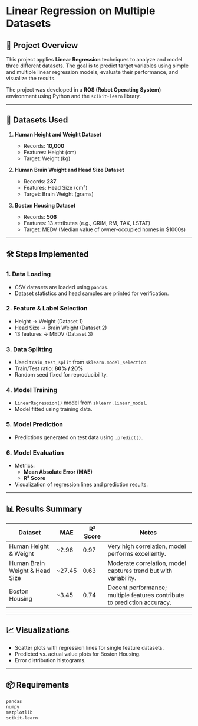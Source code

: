 # Linear Regression on Multiple Datasets

## 📌 Project Overview
This project applies **Linear Regression** techniques to analyze and model three different datasets. The goal is to predict target variables using simple and multiple linear regression models, evaluate their performance, and visualize the results.

The project was developed in a **ROS (Robot Operating System)** environment using Python and the `scikit-learn` library.

---

## 📂 Datasets Used
1. **Human Height and Weight Dataset**
   - Records: **10,000**
   - Features: Height (cm)
   - Target: Weight (kg)

2. **Human Brain Weight and Head Size Dataset**
   - Records: **237**
   - Features: Head Size (cm³)
   - Target: Brain Weight (grams)

3. **Boston Housing Dataset**
   - Records: **506**
   - Features: 13 attributes (e.g., CRIM, RM, TAX, LSTAT)
   - Target: MEDV (Median value of owner-occupied homes in $1000s)

---

## 🛠 Steps Implemented

### **1. Data Loading**
- CSV datasets are loaded using `pandas`.
- Dataset statistics and head samples are printed for verification.

### **2. Feature & Label Selection**
- Height → Weight (Dataset 1)
- Head Size → Brain Weight (Dataset 2)
- 13 features → MEDV (Dataset 3)

### **3. Data Splitting**
- Used `train_test_split` from `sklearn.model_selection`.
- Train/Test ratio: **80% / 20%**
- Random seed fixed for reproducibility.

### **4. Model Training**
- `LinearRegression()` model from `sklearn.linear_model`.
- Model fitted using training data.

### **5. Model Prediction**
- Predictions generated on test data using `.predict()`.

### **6. Model Evaluation**
- Metrics:
  - **Mean Absolute Error (MAE)**
  - **R² Score**
- Visualization of regression lines and prediction results.

---

## 📊 Results Summary

| Dataset | MAE | R² Score | Notes |
|---------|-----|----------|-------|
| Human Height & Weight | ~2.96 | 0.97 | Very high correlation, model performs excellently. |
| Human Brain Weight & Head Size | ~27.45 | 0.63 | Moderate correlation, model captures trend but with variability. |
| Boston Housing | ~3.45 | 0.74 | Decent performance; multiple features contribute to prediction accuracy. |

---

## 📈 Visualizations
- Scatter plots with regression lines for single feature datasets.
- Predicted vs. actual value plots for Boston Housing.
- Error distribution histograms.

---

## 📦 Requirements
```bash
pandas
numpy
matplotlib
scikit-learn
